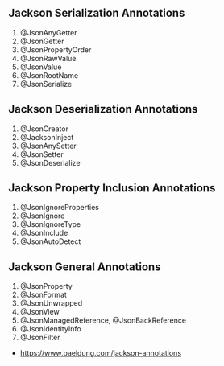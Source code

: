 
## Jackson Serialization Annotations
1. @JsonAnyGetter
2. @JsonGetter
3. @JsonPropertyOrder
4. @JsonRawValue
5. @JsonValue
6. @JsonRootName
7. @JsonSerialize

## Jackson Deserialization Annotations
1. @JsonCreator
2. @JacksonInject
3. @JsonAnySetter
4. @JsonSetter
5. @JsonDeserialize

## Jackson Property Inclusion Annotations
1. @JsonIgnoreProperties
2. @JsonIgnore
3. @JsonIgnoreType
4. @JsonInclude
5. @JsonAutoDetect

## Jackson General Annotations
1. @JsonProperty
2. @JsonFormat
3. @JsonUnwrapped
4. @JsonView
5. @JsonManagedReference, @JsonBackReference
6. @JsonIdentityInfo
7. @JsonFilter

- https://www.baeldung.com/jackson-annotations